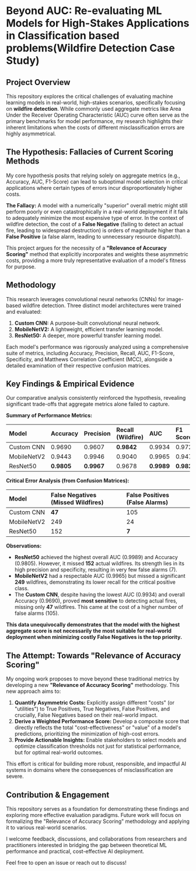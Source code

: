 # **Beyond AUC: Re-evaluating ML Models for High-Stakes Applications in Classification based problems(Wildfire Detection Case Study)**

## **Project Overview**

This repository explores the critical challenges of evaluating machine learning models in real-world, high-stakes scenarios, specifically focusing on **wildfire detection**. While commonly used aggregate metrics like Area Under the Receiver Operating Characteristic (AUC) curve often serve as the primary benchmarks for model performance, my research highlights their inherent limitations when the costs of different misclassification errors are highly asymmetrical.

## **The Hypothesis: Fallacies of Current Scoring Methods**

My core hypothesis posits that relying solely on aggregate metrics (e.g., Accuracy, AUC, F1-Score) can lead to suboptimal model selection in critical applications where certain types of errors incur disproportionately higher costs.

**The Fallacy:** A model with a numerically "superior" overall metric might still perform poorly or even catastrophically in a real-world deployment if it fails to adequately minimize the most expensive type of error. In the context of wildfire detection, the cost of a **False Negative** (failing to detect an actual fire, leading to widespread destruction) is orders of magnitude higher than a **False Positive** (a false alarm, leading to unnecessary resource dispatch).

This project argues for the necessity of a **"Relevance of Accuracy Scoring"** method that explicitly incorporates and weights these asymmetric costs, providing a more truly representative evaluation of a model's fitness for purpose.

## **Methodology**

This research leverages convolutional neural networks (CNNs) for image-based wildfire detection. Three distinct model architectures were trained and evaluated:

1. **Custom CNN:** A purpose-built convolutional neural network.  
2. **MobileNetV2:** A lightweight, efficient transfer learning model.  
3. **ResNet50:** A deeper, more powerful transfer learning model.

Each model's performance was rigorously analyzed using a comprehensive suite of metrics, including Accuracy, Precision, Recall, AUC, F1-Score, Specificity, and Matthews Correlation Coefficient (MCC), alongside a detailed examination of their respective confusion matrices.

## **Key Findings & Empirical Evidence**

Our comparative analysis consistently reinforced the hypothesis, revealing significant trade-offs that aggregate metrics alone failed to capture.

**Summary of Performance Metrics:**

| Model | Accuracy | Precision | Recall (Wildfire) | AUC | F1 Score | Specificity | MCC |
| :---- | :---- | :---- | :---- | :---- | :---- | :---- | :---- |
| Custom CNN | 0.9690 | 0.9607 | **0.9842** | 0.9934 | 0.9723 | 0.9504 | 0.9376 |
| MobileNetV2 | 0.9443 | 0.9946 | 0.9040 | 0.9965 | 0.9471 | 0.9940 | 0.8930 |
| ResNet50 | **0.9805** | **0.9967** | 0.9678 | **0.9989** | **0.9821** | **0.9961** | **0.9611** |

**Critical Error Analysis (from Confusion Matrices):**

| Model | False Negatives (Missed Wildfires) | False Positives (False Alarms) |
| :---- | :---- | :---- |
| Custom CNN | **47** | 105 |
| MobileNetV2 | 249 | 24 |
| ResNet50 | 152 | **7** |

**Observations:**

* **ResNet50** achieved the highest overall AUC (0.9989) and Accuracy (0.9805). However, it missed **152** actual wildfires. Its strength lies in its high precision and specificity, resulting in very few false alarms (7).  
* **MobileNetV2** had a respectable AUC (0.9965) but missed a significant **249** wildfires, demonstrating its lower recall for the critical positive class.  
* The **Custom CNN**, despite having the lowest AUC (0.9934) and overall Accuracy (0.9690), proved **most sensitive** to detecting actual fires, missing only **47** wildfires. This came at the cost of a higher number of false alarms (105).

**This data unequivocally demonstrates that the model with the highest aggregate score is not necessarily the most suitable for real-world deployment when minimizing costly False Negatives is the top priority.**

## **The Attempt: Towards "Relevance of Accuracy Scoring"**

My ongoing work proposes to move beyond these traditional metrics by developing a new **"Relevance of Accuracy Scoring"** methodology. This new approach aims to:

1. **Quantify Asymmetric Costs:** Explicitly assign different "costs" (or "utilities") to True Positives, True Negatives, False Positives, and crucially, False Negatives based on their real-world impact.  
2. **Derive a Weighted Performance Score:** Develop a composite score that directly reflects the total "cost-effectiveness" or "value" of a model's predictions, prioritizing the minimization of high-cost errors.  
3. **Provide Actionable Insights:** Enable stakeholders to select models and optimize classification thresholds not just for statistical performance, but for optimal real-world outcomes.

This effort is critical for building more robust, responsible, and impactful AI systems in domains where the consequences of misclassification are severe.

## **Contribution & Engagement**

This repository serves as a foundation for demonstrating these findings and exploring more effective evaluation paradigms. Future work will focus on formalizing the "Relevance of Accuracy Scoring" methodology and applying it to various real-world scenarios.

I welcome feedback, discussions, and collaborations from researchers and practitioners interested in bridging the gap between theoretical ML performance and practical, cost-effective AI deployment.

Feel free to open an issue or reach out to discuss\!
